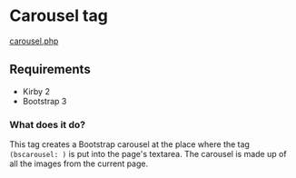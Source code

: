 Carousel tag
============

[carousel.php](site/tags/carousel.php)

## Requirements

- Kirby 2
- Bootstrap 3

### What does it do?

This tag creates a Bootstrap carousel at the place where the tag ```(bscarousel: )``` is put into the page's textarea. The carousel is made up of all the images from the current page.
